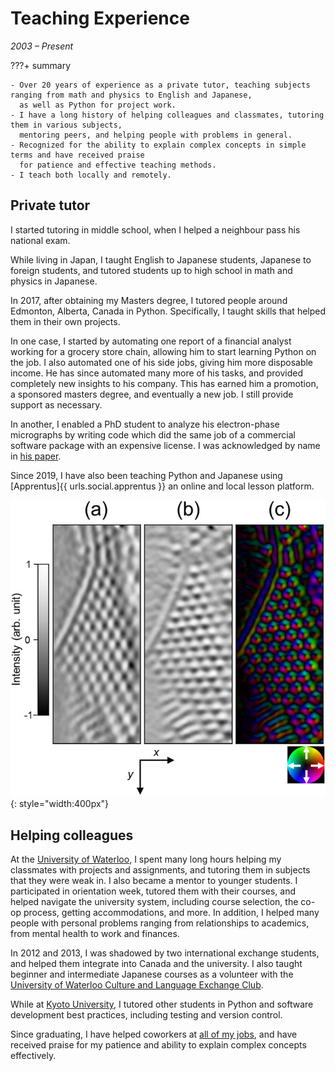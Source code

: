# Teaching Experience
_2003 &ndash; Present_

???+ summary

    - Over 20 years of experience as a private tutor, teaching subjects ranging from math and physics to English and Japanese,
      as well as Python for project work.
    - I have a long history of helping colleagues and classmates, tutoring them in various subjects,
      mentoring peers, and helping people with problems in general.
    - Recognized for the ability to explain complex concepts in simple terms and have received praise
      for patience and effective teaching methods.
    - I teach both locally and remotely.

## Private tutor
I started tutoring in middle school, when I helped a neighbour pass his national exam.

While living in Japan, I taught English to Japanese students, Japanese to foreign students,
and tutored students up to high school in math and physics in Japanese.

In 2017, after obtaining my Masters degree, I tutored people around Edmonton, Alberta, Canada in Python.
Specifically, I taught skills that helped them in their own projects.

In one case, I started by automating one report of a financial analyst working for a grocery store chain, allowing him to start learning Python on the job.
I also automated one of his side jobs, giving him more disposable income.
He has since automated many more of his tasks, and provided completely new insights to his company.
This has earned him a promotion, a sponsored masters degree, and eventually a new job.
I still provide support as necessary.

In another, I enabled a PhD student to analyze his electron-phase micrographs by writing code which did the same job of a commercial software package with an expensive license.
I was acknowledged by name in [his paper](https://aip.scitation.org/doi/pdf/10.1063/1.5028398?class=pdf).

Since 2019, I have also been teaching Python and Japanese using [Apprentus]{{ urls.social.apprentus }}
an online and local lesson platform.

![Analyzed image](../assets/images/micrograph_analyzed.jpg){: style="width:400px"}

## Helping colleagues
At the [University of Waterloo](education/waterloo), I spent many long hours helping my classmates with projects and assignments,
and tutoring them in subjects that they were weak in.
I also became a mentor to younger students.
I participated in orientation week, tutored them with their courses,
and helped navigate the university system, including course selection, the co-op process, getting accommodations, and more.
In addition, I helped many people with personal problems ranging from relationships to academics, from mental health to work and finances.

In 2012 and 2013, I was shadowed by two international exchange students, and helped them integrate into Canada and the university.
I also taught beginner and intermediate Japanese courses as a volunteer with the [University of Waterloo Culture and Language Exchange Club](https://uwclec.webs.com/).

While at [Kyoto University](education/kyoto), I tutored other students in Python and software development best practices,
including testing and version control.

Since graduating, I have helped coworkers at [all of my jobs](work/index),
and have received praise for my patience and ability to explain complex concepts effectively.
